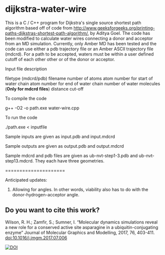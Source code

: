 # dijkstra-water-wire
This is a C / C++ program for Dijkstra's single source shortest
path algorithm based off of code from http://www.geeksforgeeks.org/printing-paths-dijkstras-shortest-path-algorithm/, by Aditya Goel.
The code has been modified to calculate water wires connecting a donor and acceptor from an MD simulation.
Currently, only Amber MD has been tested and the code can use either a pdb trajectory file 
or an Amber ASCII trajectory file (mdcrd). For a path to be accepted, waters must be within 
a user defined cutoff of each other
other or of the donor or acceptor. 

Input file description

filetype (mdcrd/pdb) 
filename 
number of atoms 
atom number for start of water chain 
atom number for end of water chain 
number of water molecules  (**Only for mdcrd files**)
distance cut-off

To compile the code

g++ -O2 -o path.exe water-wire.cpp

To run the code

./path.exe < inputfile

Sample inputs are given as input.pdb and input.mdcrd

Sample outputs are given as output.pdb and output.mdcrd

Sample mdcrd and pdb files are given as ub-nvt-step1-3.pdb and ub-nvt-step13.mdcrd. They each have three geometries.

=====================

Anticipated updates:
1) Allowing for angles. In other words, viability also has to do with the donor-hydrogen-acceptor angle.

**Do you want to cite this work?**
---
Wilson, R. H.; Zamfir, S.; Sumner, I. “Molecular dynamics simulations reveal a new role for a conserved active site asparagine in a ubiquitin-conjugating enzyme” Journal of Molecular Graphics and Modelling, 2017, 76, 403-411. [doi:10.1016/j.jmgm.2017.07.006](https://doi.org/10.1016/j.jmgm.2017.07.006)

[![DOI](https://zenodo.org/badge/86590973.svg)](https://zenodo.org/badge/10.5281/zenodo.495640/86590973)
